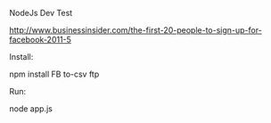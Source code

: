 NodeJs Dev Test

http://www.businessinsider.com/the-first-20-people-to-sign-up-for-facebook-2011-5


Install:

npm install FB to-csv ftp


Run:

node app.js
